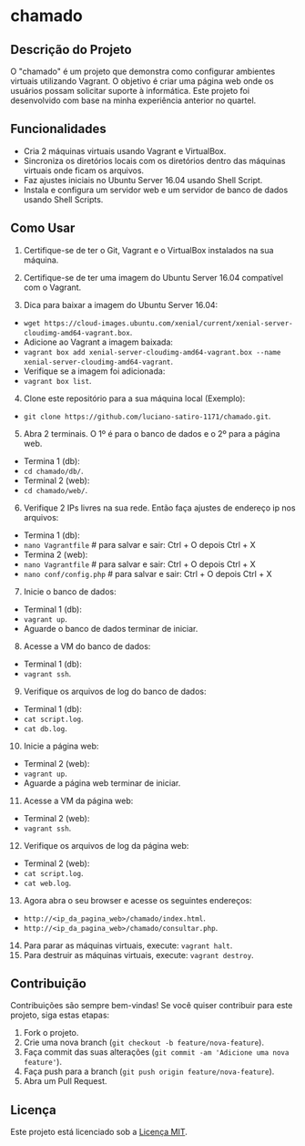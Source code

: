 # chamado

## Descrição do Projeto
O "chamado" é um projeto que demonstra como configurar ambientes virtuais utilizando Vagrant.
O objetivo é criar uma página web onde os usuários possam solicitar suporte à informática.
Este projeto foi desenvolvido com base na minha experiência anterior no quartel.

## Funcionalidades
- Cria 2 máquinas virtuais usando Vagrant e VirtualBox.
- Sincroniza os diretórios locais com os diretórios dentro das máquinas virtuais onde ficam os arquivos.
- Faz ajustes iniciais no Ubuntu Server 16.04 usando Shell Script.
- Instala e configura um servidor web e um servidor de banco de dados usando Shell Scripts.

## Como Usar
1. Certifique-se de ter o Git, Vagrant e o VirtualBox instalados na sua máquina.
2. Certifique-se de ter uma imagem do Ubuntu Server 16.04 compatível com o Vagrant.

3. Dica para baixar a imagem do Ubuntu Server 16.04:
- `wget https://cloud-images.ubuntu.com/xenial/current/xenial-server-cloudimg-amd64-vagrant.box`.
- Adicione ao Vagrant a imagem baixada:
- `vagrant box add xenial-server-cloudimg-amd64-vagrant.box --name xenial-server-cloudimg-amd64-vagrant`.
- Verifique se a imagem foi adicionada:
- `vagrant box list`.

4. Clone este repositório para a sua máquina local (Exemplo):
- `git clone https://github.com/luciano-satiro-1171/chamado.git`.

5. Abra 2 terminais. O 1º é para o banco de dados e o 2º para a página web.
- Termina 1 (db):
- `cd chamado/db/`.
- Terminal 2 (web):
- `cd chamado/web/`.

6. Verifique 2 IPs livres na sua rede. Então faça ajustes de endereço ip nos arquivos:
- Termina 1 (db):
- `nano Vagrantfile` # para salvar e sair: Ctrl + O depois Ctrl + X
- Termina 2 (web):
- `nano Vagrantfile` # para salvar e sair: Ctrl + O depois Ctrl + X
- `nano conf/config.php` # para salvar e sair: Ctrl + O depois Ctrl + X

7. Inicie o banco de dados:
- Terminal 1 (db):
- `vagrant up`.
- Aguarde o banco de dados terminar de iniciar.

8. Acesse a VM do banco de dados:
- Terminal 1 (db):
- `vagrant ssh`.

9. Verifique os arquivos de log do banco de dados:
- Terminal 1 (db):
- `cat script.log`.
- `cat db.log`.

10. Inicie a página web:
- Terminal 2 (web):
- `vagrant up`.
- Aguarde a página web terminar de iniciar.

11. Acesse a VM da página web:
- Terminal 2 (web):
- `vagrant ssh`.

12. Verifique os arquivos de log da página web:
- Terminal 2 (web):
- `cat script.log`.
- `cat web.log`.

13. Agora abra o seu browser e acesse os seguintes endereços:
- `http://<ip_da_pagina_web>/chamado/index.html`.
- `http://<ip_da_pagina_web>/chamado/consultar.php`.

14. Para parar as máquinas virtuais, execute: `vagrant halt`.
15. Para destruir as máquinas virtuais, execute: `vagrant destroy`.

## Contribuição
Contribuições são sempre bem-vindas! Se você quiser contribuir para este projeto, siga estas etapas:
1. Fork o projeto.
2. Crie uma nova branch (`git checkout -b feature/nova-feature`).
3. Faça commit das suas alterações (`git commit -am 'Adicione uma nova feature'`).
4. Faça push para a branch (`git push origin feature/nova-feature`).
5. Abra um Pull Request.

## Licença
Este projeto está licenciado sob a [Licença MIT](https://opensource.org/licenses/MIT).
